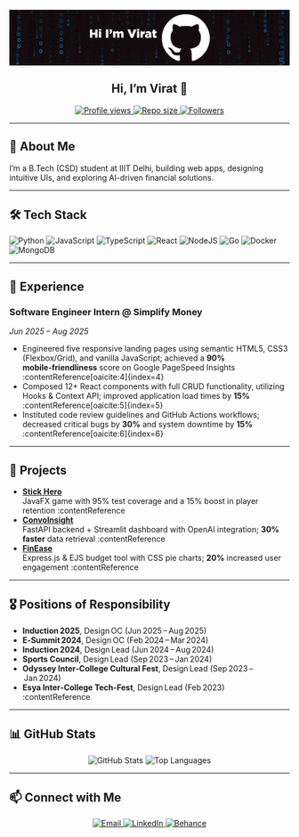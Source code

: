<!-- === Banner === -->
<p align="center" style="overflow:hidden; width:100%; height:100px;">
  <img
    src="https://raw.githubusercontent.com/viratiiitd/viratiiitd/main/assets/profile-header.jpg"
    alt="Banner"
    style="width:100%; height:100%; object-fit:cover; object-position:center;"
  />
</p>

<!-- === Profile Header & Badges === -->
<h2 align="center">Hi, I’m Virat 👋</h2>
<p align="center">
  <a href="https://github.com/viratiiitd">
    <img src="https://komarev.com/ghpvc/?username=viratiiitd&label=Profile%20views&color=0e75b6&style=flat" alt="Profile views"/>
  </a>
  <a href="https://github.com/viratiiitd/viratIIITD">
    <img src="https://img.shields.io/github/repo-size/viratiiitd/viratIIITD?style=flat" alt="Repo size"/>
  </a>
  <a href="https://github.com/viratiiitd?tab=followers">
    <img src="https://img.shields.io/github/followers/viratiiitd?label=Followers&style=social" alt="Followers"/>
  </a>
</p>

---

## 🚀 About Me
I’m a B.Tech (CSD) student at IIIT Delhi, building web apps, designing intuitive UIs, and exploring AI-driven financial solutions.

---

## 🛠️ Tech Stack

<p align="left">
  <img src="https://cdn.jsdelivr.net/gh/devicons/devicon/icons/python/python-original.svg"   alt="Python"     width="40" height="40"/>
  <img src="https://cdn.jsdelivr.net/gh/devicons/devicon/icons/javascript/javascript-original.svg" alt="JavaScript" width="40" height="40"/>
  <img src="https://cdn.jsdelivr.net/gh/devicons/devicon/icons/typescript/typescript-original.svg" alt="TypeScript" width="40" height="40"/>
  <img src="https://cdn.jsdelivr.net/gh/devicons/devicon/icons/react/react-original.svg"         alt="React"      width="40" height="40"/>
  <img src="https://cdn.jsdelivr.net/gh/devicons/devicon/icons/nodejs/nodejs-original.svg"         alt="NodeJS"     width="40" height="40"/>
  <img src="https://cdn.jsdelivr.net/gh/devicons/devicon/icons/go/go-original.svg"                 alt="Go"         width="40" height="40"/>
  <img src="https://cdn.jsdelivr.net/gh/devicons/devicon/icons/docker/docker-original.svg"         alt="Docker"     width="40" height="40"/>
  <img src="https://cdn.jsdelivr.net/gh/devicons/devicon/icons/mongodb/mongodb-original.svg"       alt="MongoDB"    width="40" height="40"/>
</p>

---

## 💼 Experience
### Software Engineer Intern @ Simplify Money  
_Jun 2025 – Aug 2025_  
- Engineered five responsive landing pages using semantic HTML5, CSS3 (Flexbox/Grid), and vanilla JavaScript; achieved a **90% mobile‑friendliness** score on Google PageSpeed Insights :contentReference[oaicite:4]{index=4}  
- Composed 12+ React components with full CRUD functionality, utilizing Hooks & Context API; improved application load times by **15%** :contentReference[oaicite:5]{index=5}  
- Instituted code review guidelines and GitHub Actions workflows; decreased critical bugs by **30%** and system downtime by **15%** :contentReference[oaicite:6]{index=6}

---

## 🔭 Projects
- **[Stick Hero](https://github.com/viratiiitd)**  
  JavaFX game with 95% test coverage and a 15% boost in player retention :contentReference
- **[ConvoInsight](https://github.com/viratiiitd/backend_assignment)**  
  FastAPI backend + Streamlit dashboard with OpenAI integration; **30% faster** data retrieval :contentReference 
- **[FinEase](https://github.com/Dushyant98474839/Dis_Prj)**  
  Express.js & EJS budget tool with CSS pie charts; **20%** increased user engagement :contentReference

---
## 🎖️ Positions of Responsibility
- **Induction 2025**, Design OC (Jun 2025 – Aug 2025)  
- **E‑Summit 2024**, Design OC (Feb 2024 – Mar 2024)  
- **Induction 2024**, Design Lead (Jun 2024 – Aug 2024)
- **Sports Council**, Design Lead (Sep 2023 – Jan 2024)  
- **Odyssey Inter‑College Cultural Fest**, Design Lead (Sep 2023 – Jan 2024)  
- **Esya Inter‑College Tech‑Fest**, Design Lead (Feb 2023) :contentReference
---

## 📊 GitHub Stats

<p align="center">
  <img src="https://github-readme-stats.vercel.app/api?username=viratiiitd&show_icons=true&theme=radical" alt="GitHub Stats" />
  <img src="https://github-readme-stats.vercel.app/api/top-langs/?username=viratiiitd&layout=compact"      alt="Top Languages" />
</p>

---

## 📫 Connect with Me

<p align="center">
  <a href="mailto:virat22578@iiitd.ac.in">
    <img src="https://img.shields.io/badge/Email-D14836?style=flat&logo=gmail&logoColor=white" alt="Email"/>
  </a>
  <a href="https://www.linkedin.com/in/virat-singh-77b765251/">
    <img src="https://img.shields.io/badge/LinkedIn-0A66C2?style=flat&logo=linkedin&logoColor=white" alt="LinkedIn"/>
  </a>
  <a href="https://behance.net/virat4">
    <img src="https://img.shields.io/badge/Behance-1769FF?style=flat&logo=behance&logoColor=white" alt="Behance"/>
  </a>
</p>
